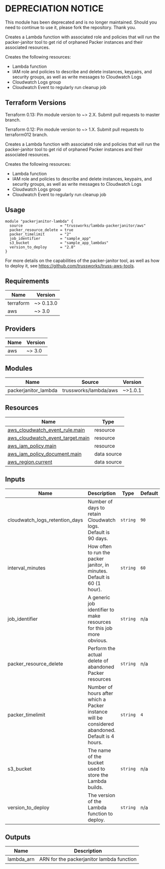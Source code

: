 # DEPRECIATION NOTICE
 
This module has been deprecated and is no longer maintained. Should you need to continue to use it, please fork the repository. Thank you.
 
 Creates a Lambda function with associated role and policies that
will run the packer-janitor tool to get rid of orphaned Packer
instances and their associated resources.

Creates the following resources:

* Lambda function
* IAM role and policies to describe and delete instances, keypairs,
  and security groups, as well as write messages to Cloudwatch Logs
* Cloudwatch Logs group
* Cloudwatch Event to regularly run cleanup job

## Terraform Versions

Terraform 0.13: Pin module version to ~> 2.X. Submit pull requests to master branch.

Terraform 0.12: Pin module version to ~> 1.X. Submit pull requests to terraform012 branch.

<!-- BEGINNING OF PRE-COMMIT-TERRAFORM DOCS HOOK -->
Creates a Lambda function with associated role and policies that
will run the packer-janitor tool to get rid of orphaned Packer
instances and their associated resources.

Creates the following resources:

* Lambda function
* IAM role and policies to describe and delete instances, keypairs,
  and security groups, as well as write messages to Cloudwatch Logs
* Cloudwatch Logs group
* Cloudwatch Event to regularly run cleanup job

## Usage

```hcl
module "packerjanitor-lambda" {
  source                 = "trussworks/lambda-packerjanitor/aws"
  packer_resource_delete = true
  packer_timelimit       = "2"
  job_identifier         = "sample_app"
  s3_bucket              = "sample_app_lambdas"
  version_to_deploy      = "2.8"
}
```

For more details on the capabilities of the packer-janitor tool, as
well as how to deploy it, see <https://github.com/trussworks/truss-aws-tools>.

## Requirements

| Name | Version |
|------|---------|
| terraform | ~> 0.13.0 |
| aws | ~> 3.0 |

## Providers

| Name | Version |
|------|---------|
| aws | ~> 3.0 |

## Modules

| Name | Source | Version |
|------|--------|---------|
| packerjanitor\_lambda | trussworks/lambda/aws | ~>1.0.1 |

## Resources

| Name | Type |
|------|------|
| [aws_cloudwatch_event_rule.main](https://registry.terraform.io/providers/hashicorp/aws/latest/docs/resources/cloudwatch_event_rule) | resource |
| [aws_cloudwatch_event_target.main](https://registry.terraform.io/providers/hashicorp/aws/latest/docs/resources/cloudwatch_event_target) | resource |
| [aws_iam_policy.main](https://registry.terraform.io/providers/hashicorp/aws/latest/docs/resources/iam_policy) | resource |
| [aws_iam_policy_document.main](https://registry.terraform.io/providers/hashicorp/aws/latest/docs/data-sources/iam_policy_document) | data source |
| [aws_region.current](https://registry.terraform.io/providers/hashicorp/aws/latest/docs/data-sources/region) | data source |

## Inputs

| Name | Description | Type | Default | Required |
|------|-------------|------|---------|:--------:|
| cloudwatch\_logs\_retention\_days | Number of days to retain Cloudwatch logs. Default is 90 days. | `string` | `90` | no |
| interval\_minutes | How often to run the packer janitor, in minutes. Default is 60 (1 hour). | `string` | `60` | no |
| job\_identifier | A generic job identifier to make resources for this job more obvious. | `string` | n/a | yes |
| packer\_resource\_delete | Perform the actual delete of abandoned Packer resources | `string` | n/a | yes |
| packer\_timelimit | Number of hours after which a Packer instance will be considered abandoned. Default is 4 hours. | `string` | `4` | no |
| s3\_bucket | The name of the bucket used to store the Lambda builds. | `string` | n/a | yes |
| version\_to\_deploy | The version of the Lambda function to deploy. | `string` | n/a | yes |

## Outputs

| Name | Description |
|------|-------------|
| lambda\_arn | ARN for the packerjanitor lambda function |
<!-- END OF PRE-COMMIT-TERRAFORM DOCS HOOK -->
